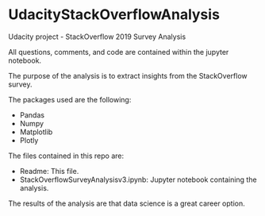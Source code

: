 # UdacityStackOverflowAnalysis
Udacity project - StackOverflow 2019 Survey Analysis 

All questions, comments, and code are contained within the jupyter notebook.

The purpose of the analysis is to extract insights from the StackOverflow survey.

The packages used are the following:
 - Pandas
 - Numpy
 - Matplotlib
 - Plotly
 
 
 The files contained in this repo are:
  - Readme: This file.
  - StackOverflowSurveyAnalysisv3.ipynb: Jupyter notebook containing the analysis.
  
 The results of the analysis are that data science is a great career option.
